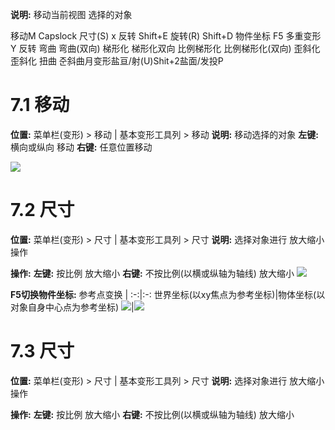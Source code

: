 **说明:** 移动当前视图 选择的对象

移动M    Capslock
尺寸(S)   x
反转 Shift+E
旋转(R) Shift+D
物件坐标 F5
多重变形 Y
反转
弯曲
弯曲(双向)
梯形化
梯形化双向
比例梯形化
比例梯形化(双向)
歪斜化
歪斜化
扭曲
준斜曲月变形盐亘/射(U)Shit+2盐面/发投P

# 7.1 移动
**位置:**  菜单栏(变形) > 移动 | 基本变形工具列 > 移动
**说明:** 移动选择的对象 
	**左键:** 横向或纵向 移动
	**右键:** 任意位置移动

![](https://oss.6200052.xyz:44/mddata/ls/2022/11/10/202211101820304.gif)

# 7.2 尺寸

**位置:** 菜单栏(变形) > 尺寸 | 基本变形工具列 > 尺寸
**说明:**  选择对象进行 放大缩小操作

**操作:**
	**左键:** 按比例 放大缩小
	**右键:** 不按比例(以横或纵轴为轴线) 放大缩小
![](https://oss.6200052.xyz:44/mddata/ls/2022/11/10/202211101911202.gif)

**F5切换物件坐标:**  参考点变换
 | 
:-:|:-:
世界坐标(以xy焦点为参考坐标)|物体坐标(以对象自身中心点为参考坐标)
![](https://oss.6200052.xyz:44/mddata/ls/2022/11/10/202211102023890.gif)|![](https://oss.6200052.xyz:44/mddata/ls/2022/11/10/202211102024426.gif)



# 7.3 尺寸

**位置:** 菜单栏(变形) > 尺寸 | 基本变形工具列 > 尺寸
**说明:**  选择对象进行 放大缩小操作

**操作:**
	**左键:** 按比例 放大缩小
	**右键:** 不按比例(以横或纵轴为轴线) 放大缩小

